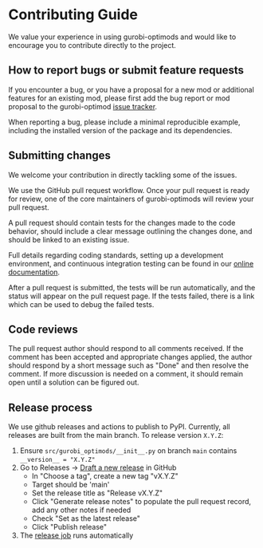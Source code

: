 # Contributing Guide

We value your experience in using gurobi-optimods and would like to encourage
you to contribute directly to the project.

## How to report bugs or submit feature requests

If you encounter a bug, or you have a proposal for a new mod or additional
features for an existing mod, please first add the bug report or mod proposal to
the gurobi-optimod
[issue tracker](https://github.com/Gurobi/gurobi-optimods/issues).

When reporting a bug, please include a minimal reproducible example, including
the installed version of the package and its dependencies.

## Submitting changes

We welcome your contribution in directly tackling some of the issues.

We use the GitHub pull request workflow. Once your pull request is ready for review, one
of the core maintainers of gurobi-optimods will review your pull request.

A pull request should contain tests for the changes made to the code behavior, should
include a clear message outlining the changes done, and should be linked to an existing
issue.

Full details regarding coding standards, setting up a development environment,
and continuous integration testing can be found in our
[online documentation](https://gurobi-optimization-gurobi-optimods.readthedocs-hosted.com/en/latest/contributing.html).

After a pull request is submitted, the tests will be run automatically, and the
status will appear on the pull request page. If the tests failed, there is a
link which can be used to debug the failed tests.

## Code reviews

The pull request author should respond to all comments received. If the comment
has been accepted and appropriate changes applied, the author should respond by
a short message such as "Done" and then resolve the comment. If more discussion
is needed on a comment, it should remain open until a solution can be figured
out.

## Release process

We use github releases and actions to publish to PyPI. Currently, all releases are built from the main branch. To release version `X.Y.Z`:

1. Ensure `src/gurobi_optimods/__init__.py` on branch `main` contains `__version__ = "X.Y.Z"`
2. Go to Releases -> [Draft a new release](https://github.com/Gurobi/gurobi-optimods/releases/new) in GitHub
    - In "Choose a tag", create a new tag "vX.Y.Z"
    - Target should be 'main'
    - Set the release title as "Release vX.Y.Z"
    - Click "Generate release notes" to populate the pull request record, add any other notes if needed
    - Check "Set as the latest release"
    - Click "Publish release"
3. The [release job](https://github.com/Gurobi/gurobi-optimods/actions/workflows/release.yml) runs automatically
